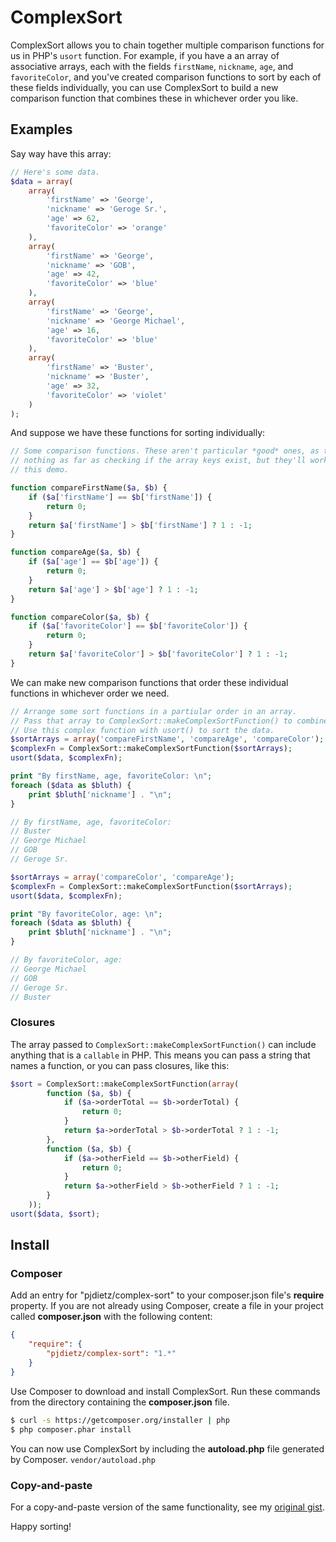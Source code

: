 ComplexSort
===========

ComplexSort allows you to chain together multiple comparison functions for us in PHP's `usort` function. For example, if you have a an array of associative arrays, each with the fields `firstName`, `nickname`, `age`, and `favoriteColor`, and you've created comparison functions to sort by each of these fields individually, you can use ComplexSort to build a new comparison function that combines these in whichever order you like.


Examples
--------

Say way have this array:

```php
// Here's some data.
$data = array(
    array(
        'firstName' => 'George',
        'nickname' => 'Geroge Sr.',
        'age' => 62,
        'favoriteColor' => 'orange'
    ),
    array(
        'firstName' => 'George',
        'nickname' => 'GOB',
        'age' => 42,
        'favoriteColor' => 'blue'
    ),
    array(
        'firstName' => 'George',
        'nickname' => 'George Michael',
        'age' => 16,
        'favoriteColor' => 'blue'
    ),
    array(
        'firstName' => 'Buster',
        'nickname' => 'Buster',
        'age' => 32,
        'favoriteColor' => 'violet'
    )
);
```

And suppose we have these functions for sorting individually:

```php
// Some comparison functions. These aren't particular *good* ones, as they do
// nothing as far as checking if the array keys exist, but they'll work for
// this demo.

function compareFirstName($a, $b) {
    if ($a['firstName'] == $b['firstName']) {
        return 0;
    }
    return $a['firstName'] > $b['firstName'] ? 1 : -1;
}

function compareAge($a, $b) {
    if ($a['age'] == $b['age']) {
        return 0;
    }
    return $a['age'] > $b['age'] ? 1 : -1;
}

function compareColor($a, $b) {
    if ($a['favoriteColor'] == $b['favoriteColor']) {
        return 0;
    }
    return $a['favoriteColor'] > $b['favoriteColor'] ? 1 : -1;
}
```

We can make new comparison functions that order these individual functions in whichever order we need.

```php
// Arrange some sort functions in a partiular order in an array.
// Pass that array to ComplexSort::makeComplexSortFunction() to combine them.
// Use this complex function with usort() to sort the data.
$sortArrays = array('compareFirstName', 'compareAge', 'compareColor');
$complexFn = ComplexSort::makeComplexSortFunction($sortArrays);
usort($data, $complexFn);

print "By firstName, age, favoriteColor: \n";
foreach ($data as $bluth) {
    print $bluth['nickname'] . "\n";
}

// By firstName, age, favoriteColor:
// Buster
// George Michael
// GOB
// Geroge Sr.

$sortArrays = array('compareColor', 'compareAge');
$complexFn = ComplexSort::makeComplexSortFunction($sortArrays);
usort($data, $complexFn);

print "By favoriteColor, age: \n";
foreach ($data as $bluth) {
    print $bluth['nickname'] . "\n";
}

// By favoriteColor, age:
// George Michael
// GOB
// Geroge Sr.
// Buster

```

### Closures

The array passed to `ComplexSort::makeComplexSortFunction()` can include anything that is a `callable` in PHP. This means you can pass a string that names a function, or you can pass closures, like this:

```php
$sort = ComplexSort::makeComplexSortFunction(array(
        function ($a, $b) {
            if ($a->orderTotal == $b->orderTotal) {
                return 0;
            }
            return $a->orderTotal > $b->orderTotal ? 1 : -1;
        },
        function ($a, $b) {
            if ($a->otherField == $b->otherField) {
                return 0;
            }
            return $a->otherField > $b->otherField ? 1 : -1;
        }
    ));
usort($data, $sort);
```

Install
-------

### Composer

Add an entry for "pjdietz/complex-sort" to your composer.json file's **require** property. If you are not already using Composer, create a file in your project called **composer.json** with the following content:

```json
{
    "require": {
        "pjdietz/complex-sort": "1.*"
    }
}
```

Use Composer to download and install ComplexSort. Run these commands from the directory containing the **composer.json** file.

```bash
$ curl -s https://getcomposer.org/installer | php
$ php composer.phar install
```

You can now use ComplexSort by including the **autoload.php** file generated by Composer. `vendor/autoload.php`


### Copy-and-paste

For a copy-and-paste version of the same functionality, see my [original gist](https://gist.github.com/pjdietz/5292681).


Happy sorting!
